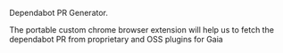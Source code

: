 Dependabot PR Generator.

The portable custom chrome browser extension will help us to fetch the dependabot PR from proprietary and OSS plugins for Gaia
